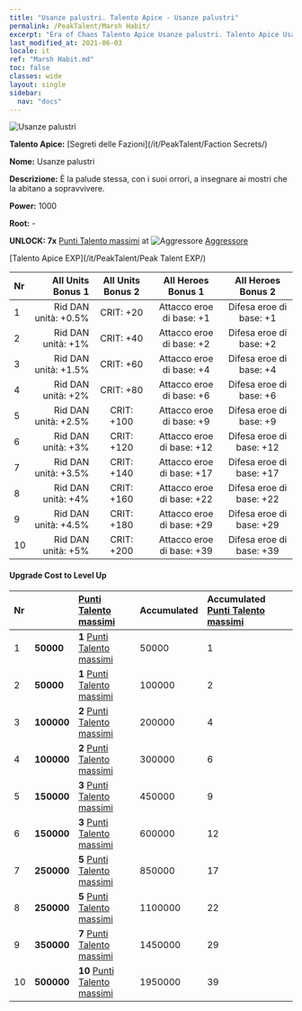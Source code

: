 ```yaml
---
title: "Usanze palustri. Talento Apice - Usanze palustri"
permalink: /PeakTalent/Marsh Habit/
excerpt: "Era of Chaos Talento Apice Usanze palustri. Talento Apice Usanze palustri. Usanze palustri"
last_modified_at: 2021-06-03
locale: it
ref: "Marsh Habit.md"
toc: false
classes: wide
layout: single
sidebar:
  nav: "docs"
---
```


  ![Usanze palustri](/images/pt/talent_3005.png)

  **Talento Apice:** [Segreti delle Fazioni](/it/PeakTalent/Faction Secrets/)

  **Nome:** Usanze palustri

  **Descrizione:** È la palude stessa, con i suoi orrori, a insegnare ai mostri che la abitano a sopravvivere.

  **Power:** 1000

  **Root:** -

  **UNLOCK: 7x** [Punti Talento massimi](/ItemsIT/con_934/) at ![Aggressore](/images/pt/talent_3004.png) [Aggressore](/it/PeakTalent/Aggressor/)

  [Talento Apice EXP](/it/PeakTalent/Peak Talent EXP/)

  | Nr | All Units Bonus 1 | All Units Bonus 2 | All Heroes Bonus 1 | All Heroes Bonus 2 |
  |:---|--------------:|:-------------:|:-------------:|:-------------:|
  | 1 | Rid DAN unità: +0.5% | CRIT: +20 | Attacco eroe di base: +1 | Difesa eroe di base: +1 |
  | 2 | Rid DAN unità: +1% | CRIT: +40 | Attacco eroe di base: +2 | Difesa eroe di base: +2 |
  | 3 | Rid DAN unità: +1.5% | CRIT: +60 | Attacco eroe di base: +4 | Difesa eroe di base: +4 |
  | 4 | Rid DAN unità: +2% | CRIT: +80 | Attacco eroe di base: +6 | Difesa eroe di base: +6 |
  | 5 | Rid DAN unità: +2.5% | CRIT: +100 | Attacco eroe di base: +9 | Difesa eroe di base: +9 |
  | 6 | Rid DAN unità: +3% | CRIT: +120 | Attacco eroe di base: +12 | Difesa eroe di base: +12 |
  | 7 | Rid DAN unità: +3.5% | CRIT: +140 | Attacco eroe di base: +17 | Difesa eroe di base: +17 |
  | 8 | Rid DAN unità: +4% | CRIT: +160 | Attacco eroe di base: +22 | Difesa eroe di base: +22 |
  | 9 | Rid DAN unità: +4.5% | CRIT: +180 | Attacco eroe di base: +29 | Difesa eroe di base: +29 |
  | 10 | Rid DAN unità: +5% | CRIT: +200 | Attacco eroe di base: +39 | Difesa eroe di base: +39 |


#### Upgrade Cost to Level Up

  | Nr | <i class="fas fa-coins"/> | [Punti Talento massimi](/ItemsIT/con_934/) | Accumulated <i class="fas fa-coins"/> | Accumulated [Punti Talento massimi](/ItemsIT/con_934/) |
  |:---|:--------------|:-------------|:-------------|:-------------|
  | 1 | **50000** | **1** [Punti Talento massimi](/ItemsIT/con_934/) | 50000 | 1 |
  | 2 | **50000** | **1** [Punti Talento massimi](/ItemsIT/con_934/) | 100000 | 2 |
  | 3 | **100000** | **2** [Punti Talento massimi](/ItemsIT/con_934/) | 200000 | 4 |
  | 4 | **100000** | **2** [Punti Talento massimi](/ItemsIT/con_934/) | 300000 | 6 |
  | 5 | **150000** | **3** [Punti Talento massimi](/ItemsIT/con_934/) | 450000 | 9 |
  | 6 | **150000** | **3** [Punti Talento massimi](/ItemsIT/con_934/) | 600000 | 12 |
  | 7 | **250000** | **5** [Punti Talento massimi](/ItemsIT/con_934/) | 850000 | 17 |
  | 8 | **250000** | **5** [Punti Talento massimi](/ItemsIT/con_934/) | 1100000 | 22 |
  | 9 | **350000** | **7** [Punti Talento massimi](/ItemsIT/con_934/) | 1450000 | 29 |
  | 10 | **500000** | **10** [Punti Talento massimi](/ItemsIT/con_934/) | 1950000 | 39 |
